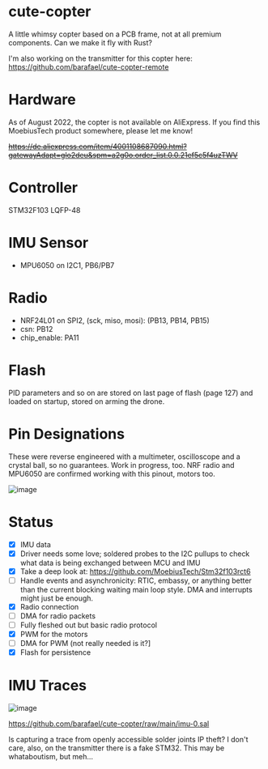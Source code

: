 # cute-copter

A little whimsy copter based on a PCB frame, not at all premium components. Can we make it fly with Rust?

I'm also working on the transmitter for this copter here: https://github.com/barafael/cute-copter-remote

# Hardware

As of August 2022, the copter is not available on AliExpress. If you find this MoebiusTech product somewhere, please let me know!

~~https://de.aliexpress.com/item/4001108687090.html?gatewayAdapt=glo2deu&spm=a2g0o.order_list.0.0.21ef5c5f4uzTWV~~

# Controller

STM32F103 LQFP-48

# IMU Sensor

* MPU6050 on I2C1, PB6/PB7

# Radio

* NRF24L01 on SPI2, (sck, miso, mosi): (PB13, PB14, PB15)
* csn: PB12
* chip_enable: PA11

# Flash
PID parameters and so on are stored on last page of flash (page 127) and loaded on startup, stored on arming the drone.

# Pin Designations
These were reverse engineered with a multimeter, oscilloscope and a crystal ball, so no guarantees. Work in progress, too.
NRF radio and MPU6050 are confirmed working with this pinout, motors too.

![image](https://user-images.githubusercontent.com/6966738/160289131-38dee0a0-e433-4212-8979-465aec81422b.png)

# Status
- [x] IMU data
-  [x] Driver needs some love; soldered probes to the I2C pullups to check what data is being exchanged between MCU and IMU
-  [x] Take a deep look at: https://github.com/MoebiusTech/Stm32f103rct6
- [ ] Handle events and asynchronicity: RTIC, embassy, or anything better than the current blocking waiting main loop style. DMA and interrupts might just be enough.
- [x] Radio connection
-  [ ] DMA for radio packets
 - [ ] Fully fleshed out but basic radio protocol
- [x] PWM for the motors
-  [ ] DMA for PWM (not really needed is it?]
- [x] Flash for persistence

# IMU Traces

![image](https://user-images.githubusercontent.com/6966738/182554755-49569ae1-2900-46c3-8a50-de45c6bce58e.png)

https://github.com/barafael/cute-copter/raw/main/imu-0.sal

Is capturing a trace from openly accessible solder joints IP theft? I don't care, also, on the transmitter there is a fake STM32. This may be whataboutism, but meh...

